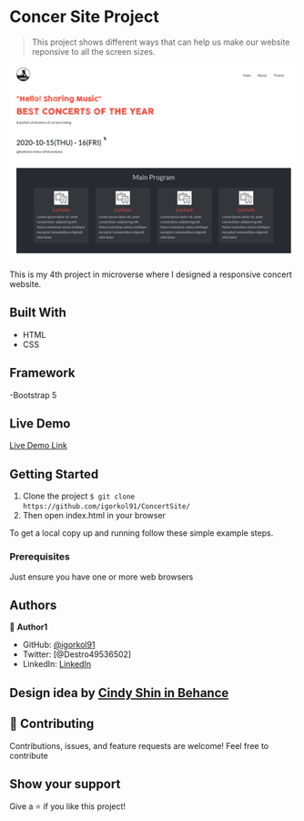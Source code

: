 # Concer Site Project

> This project shows different ways that can help us make our website reponsive to all the screen sizes.

![Screenshot](./big-sc.png)

This is my 4th project in microverse where I designed a responsive concert website.

## Built With

- HTML
- CSS

## Framework

-Bootstrap 5

## Live Demo

[Live Demo Link](https://igorkol91.github.io/ConcertSite/)


## Getting Started

1. Clone the project 
  `$ git clone https://github.com/igorkol91/ConcertSite/`
2. Then open index.html in your browser

To get a local copy up and running follow these simple example steps.

### Prerequisites

Just ensure you have one or more web browsers

## Authors

:bust_in_silhouette: **Author1**

- GitHub: [@igorkol91](https://github.com/igorkol91)
- Twitter: [@Destro49536502]
- LinkedIn: [LinkedIn](https://linkedin.com/in/linkedinhandle)

## Design idea by [Cindy Shin in Behance](https://www.behance.net/adagio07)

## :handshake: Contributing

Contributions, issues, and feature requests are welcome!
Feel free to contribute 

## Show your support

Give a ⭐️ if you like this project! 



